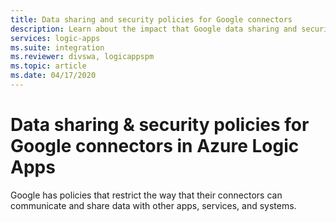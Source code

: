 ```yaml
---
title: Data sharing and security policies for Google connectors
description: Learn about the impact that Google data sharing and security policies have on Google connectors, such as Gmail, in Azure Logic Apps
services: logic-apps
ms.suite: integration
ms.reviewer: divswa, logicappspm
ms.topic: article
ms.date: 04/17/2020
---
```


# Data sharing & security policies for Google connectors in Azure Logic Apps

Google has policies that restrict the way that their connectors can communicate and share data with other apps, services, and systems.